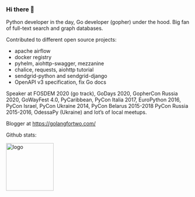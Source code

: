 ### Hi there 👋

Python developer in the day, Go developer (gopher) under the hood. Big fan of full-text search and graph databases.

Contributed to different open source projects:
- apache airflow
- docker registry
- pyhelm, aiohttp-swagger, mezzanine
- chalice, requests, aiohttp tutorial
- sendgrid-python and sendgrid-django
- OpenAPI v3 specification, fix Go docs

Speaker at FOSDEM 2020 (go track), GoDays 2020, GopherCon Russia 2020, GoWayFest 4.0, PyCaribbean, PyCon Italia 2017, EuroPython 2016, PyCon Israel, PyCon Ukraine 2014, PyCon Belarus 2015-2018 PyCon Russia 2015-2016, OdessaPy (Ukraine) and lot’s of local meetups.

Blogger at https://golangfortwo.com/ 

Github stats:

<img src="https://github-readme-stats.vercel.app/api?username=andriisoldatenko&show_icons=true" alt="logo" height="130" />
